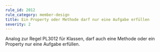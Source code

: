 ```yaml
---
rule_id: 2012
rule_category: member-design
title: Ein Property oder Methode darf nur eine Aufgabe erfüllen
severity: 2
---
```

Analog zur Regel PL3012 für Klassen, darf auch eine Methode oder ein Property nur eine Aufgabe erfüllen.
